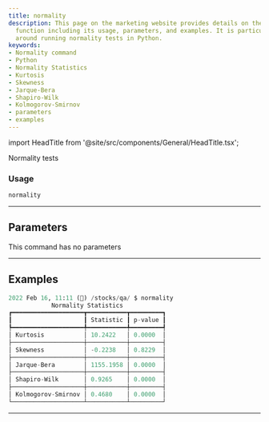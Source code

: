```yaml
---
title: normality
description: This page on the marketing website provides details on the 'normality'
  function including its usage, parameters, and examples. It is particularly centered
  around running normality tests in Python.
keywords:
- Normality command
- Python
- Normality Statistics
- Kurtosis
- Skewness
- Jarque-Bera
- Shapiro-Wilk
- Kolmogorov-Smirnov
- parameters
- examples
---
```


import HeadTitle from '@site/src/components/General/HeadTitle.tsx';

<HeadTitle title="economy/qa/normality - Reference | OpenBB Terminal Docs" />

Normality tests

### Usage

```python
normality
```

---

## Parameters

This command has no parameters



---

## Examples

```python
2022 Feb 16, 11:11 (🦋) /stocks/qa/ $ normality
            Normality Statistics
┏━━━━━━━━━━━━━━━━━━━━┳━━━━━━━━━━━┳━━━━━━━━━┓
┃                    ┃ Statistic ┃ p-value ┃
┡━━━━━━━━━━━━━━━━━━━━╇━━━━━━━━━━━╇━━━━━━━━━┩
│ Kurtosis           │ 10.2422   │ 0.0000  │
├────────────────────┼───────────┼─────────┤
│ Skewness           │ -0.2238   │ 0.8229  │
├────────────────────┼───────────┼─────────┤
│ Jarque-Bera        │ 1155.1958 │ 0.0000  │
├────────────────────┼───────────┼─────────┤
│ Shapiro-Wilk       │ 0.9265    │ 0.0000  │
├────────────────────┼───────────┼─────────┤
│ Kolmogorov-Smirnov │ 0.4680    │ 0.0000  │
└────────────────────┴───────────┴─────────┘
```
---
